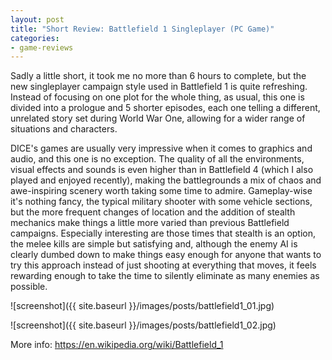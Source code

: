```yaml
---
layout: post
title: "Short Review: Battlefield 1 Singleplayer (PC Game)"
categories:
- game-reviews
---
```


<p>
Sadly a little short, it took me no more than 6 hours to complete, but the new singleplayer campaign style used in Battlefield 1 is quite refreshing. Instead of focusing on one plot for the whole thing, as usual, this one is divided into a prologue and 5 shorter episodes, each one telling a different, unrelated story set during World War One, allowing for a wider range of situations and characters.
</p>

<p>
DICE's games are usually very impressive when it comes to graphics and audio, and this one is no exception. The quality of all the environments, visual effects and sounds is even higher than in Battlefield 4 (which I also played and enjoyed recently), making the battlegrounds a mix of chaos and awe-inspiring scenery worth taking some time to admire. Gameplay-wise it's nothing fancy, the typical military shooter with some vehicle sections, but the more frequent changes of location and the addition of stealth mechanics make things a little more varied than previous Battlefield campaigns. Especially interesting are those times that stealth is an option, the melee kills are simple but satisfying and, although the enemy AI is clearly dumbed down to make things easy enough for anyone that wants to try this approach instead of just shooting at everything that moves, it feels rewarding enough to take the time to silently eliminate as many enemies as possible.
</p>


![screenshot]({{ site.baseurl }}/images/posts/battlefield1_01.jpg)

![screenshot]({{ site.baseurl }}/images/posts/battlefield1_02.jpg)


<p>More info: <a href="https://en.wikipedia.org/wiki/Battlefield_1">https://en.wikipedia.org/wiki/Battlefield_1</a><p>
